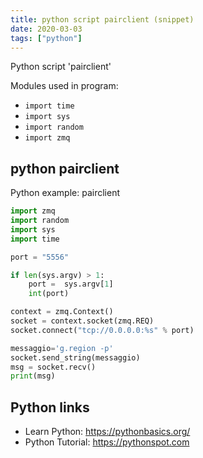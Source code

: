 ```yaml
---
title: python script pairclient (snippet)
date: 2020-03-03
tags: ["python"]
---
```

Python script 'pairclient'


Modules used in program: 
* `import time`
* `import sys`
* `import random`
* `import zmq`

## python pairclient

Python example: pairclient

```python
import zmq
import random
import sys
import time

port = "5556"

if len(sys.argv) > 1:
    port =  sys.argv[1]
    int(port)

context = zmq.Context()
socket = context.socket(zmq.REQ)
socket.connect("tcp://0.0.0.0:%s" % port)

messaggio='g.region -p'
socket.send_string(messaggio)
msg = socket.recv()
print(msg)


```

## Python links

- Learn Python: https://pythonbasics.org/
- Python Tutorial: https://pythonspot.com

